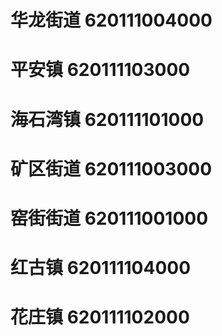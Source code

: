 # 华龙街道 620111004000
# 平安镇 620111103000
# 海石湾镇 620111101000
# 矿区街道 620111003000
# 窑街街道 620111001000
# 红古镇 620111104000
# 花庄镇 620111102000
